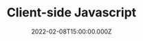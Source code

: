 ---
title: Client-side Javascript
description: Description here
date: 2022-02-08T15:00:00.000Z
released: false
---